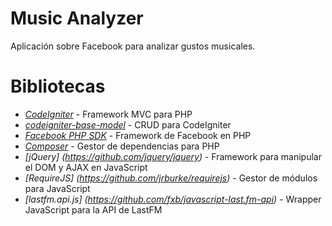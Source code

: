 Music Analyzer
=================

Aplicación sobre Facebook para analizar gustos musicales.

Bibliotecas
===========

+ *[CodeIgniter](https://github.com/EllisLab/CodeIgniter)* - Framework MVC para PHP
+ *[codeigniter-base-model](https://github.com/jamierumbelow/codeigniter-base-model)* - CRUD para CodeIgniter
+ *[Facebook PHP SDK](https://github.com/facebook/facebook-php-sdk)* - Framework de Facebook en PHP
+ *[Composer](https://github.com/composer/composer)* - Gestor de dependencias para PHP
+ *[jQuery] (https://github.com/jquery/jquery)* - Framework para manipular el DOM y AJAX en JavaScript
+ *[RequireJS] (https://github.com/jrburke/requirejs)* - Gestor de módulos para JavaScript
+ *[lastfm.api.js] (https://github.com/fxb/javascript-last.fm-api)* - Wrapper JavaScript para la API de LastFM